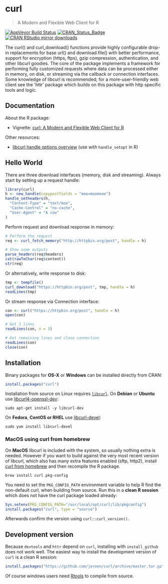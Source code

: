 # curl

> A Modern and Flexible Web Client for R

[![AppVeyor Build Status](https://ci.appveyor.com/api/projects/status/github/jeroen/curl?branch=master&svg=true)](https://ci.appveyor.com/project/jeroen/curl)
[![CRAN_Status_Badge](http://www.r-pkg.org/badges/version/curl)](https://cran.r-project.org/package=curl)
[![CRAN RStudio mirror downloads](http://cranlogs.r-pkg.org/badges/curl)](https://cran.r-project.org/package=curl)

The curl() and curl_download() functions provide highly
configurable drop-in replacements for base url() and download.file() with
better performance, support for encryption (https, ftps), gzip compression,
authentication, and other libcurl goodies. The core of the package implements a
framework for performing fully customized requests where data can be processed
either in memory, on disk, or streaming via the callback or connection
interfaces. Some knowledge of libcurl is recommended; for a more-user-friendly
web client see the 'httr' package which builds on this package with http
specific tools and logic.

## Documentation

About the R package:

 - Vignette: [curl: A Modern and Flexible Web Client for R](https://cran.r-project.org/web/packages/curl/vignettes/intro.html)

Other resources:

 - [libcurl handle options overview](https://curl.se/libcurl/c/curl_easy_setopt.html) (use with `handle_setopt` in R)

## Hello World

There are three download interfaces (memory, disk and streaming). Always start by setting up a request handle:

```r
library(curl)
h <- new_handle(copypostfields = "moo=moomooo")
handle_setheaders(h,
  "Content-Type" = "text/moo",
  "Cache-Control" = "no-cache",
  "User-Agent" = "A cow"
)
```

Perform request and download response in memory:

```r
# Perform the request
req <- curl_fetch_memory("http://httpbin.org/post", handle = h)

# Show some outputs
parse_headers(req$headers)
cat(rawToChar(req$content))
str(req)
```

Or alternatively, write response to disk:

```r
tmp <- tempfile()
curl_download("https://httpbin.org/post", tmp, handle = h)
readLines(tmp)
```

Or stream response via Connection interface:

```r
con <- curl("https://httpbin.org/post", handle = h)
open(con)

# Get 3 lines
readLines(con, n = 3)

# Get remaining lines and close connection
readLines(con)
close(con)
```

## Installation

Binary packages for __OS-X__ or __Windows__ can be installed directly from CRAN:

```r
install.packages("curl")
```

Installation from source on Linux requires [`libcurl`](https://curl.se/libcurl/). On __Debian__ or __Ubuntu__ use [libcurl4-openssl-dev](https://packages.debian.org/testing/libcurl4-openssl-dev):

```
sudo apt-get install -y libcurl-dev
```

On __Fedora__, __CentOS or RHEL__ use [libcurl-devel](https://src.fedoraproject.org/rpms/curl):

```
sudo yum install libcurl-devel
````

### MacOS using curl from homebrew

On __MacOS__ libcurl is included with the system, so usually nothing extra is needed. However if you want to build against the very most recent version of libcurl, which also has many extra features enabled (sftp, http2), install [curl from homebrew](https://github.com/Homebrew/homebrew-core/blob/master/Formula/curl.rb) and then recompile the R package.


```
brew install curl pkg-config
```

You need to set the `PKG_CONFIG_PATH` environment variable to help R find the non-default curl, when building from source. Run this in a __clean R session__ which does not have the curl package loaded already:

```r
Sys.setenv(PKG_CONFIG_PATH="/usr/local/opt/curl/lib/pkgconfig")
install.packages("curl", type = "source")
```

Afterwards confirm the version using `curl::curl_version()`.

## Development version

Because `devtools` and `httr` depend on `curl`, installing with `install_github` does not work well. The easiest way to install the development version of `curl` is a clean R session:

```r
install.packages("https://github.com/jeroen/curl/archive/master.tar.gz", repos = NULL)
```

Of course windows users need [Rtools](https://cran.r-project.org/bin/windows/Rtools/) to compile from source.

